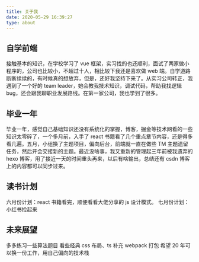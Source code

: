```yaml
---
title: 关于我
date: 2020-05-29 16:39:27
type: about
---
```


## 自学前端

接触基本的知识，在学校学习了 vue 框架，实习找的也还顺利，面试了两家做小程序的，公司也比较小，不超过十人，相比较下我还是喜欢做 web 端。自学道路断断续续的，有时候真的想放弃，但是，还好我坚持下来了。从实习公司转正，我遇到了一个好的 team leader，她会教我技术知识，调试代码，帮助我找逻辑 bug，还会跟我聊职业发展路线。在第一家公司，我也学到了很多。

## 毕业一年

毕业一年，感觉自己基础知识还没有系统化的掌握，博客，掘金等技术网看的一些知识太零碎了，一个多月前，入手了 react 书籍看了几个重点章节内容，还是得多看几遍。五月，小组换了主题项目，偏向后台，前端就一直在做些 TM 主题遗留任务，然后开会交接新的主题。最近没啥事，我又重新的管理起三年前被我遗弃的 hexo 博客，用了接近一天的时间重头再来，以后有啥输出，总结还有 csdn 博客上的内容都可以同步过来。

## 读书计划

六月份计划：react 书籍看完，顺便看看大佬分享的 js 设计模式。
七月份计划：小红书捡起来

## 未来展望

多多练习一些算法题目
看些经典 css 布局、ts 补充
webpack 打包
希望 20 年可以换一份工作，用自己偏向的技术栈
